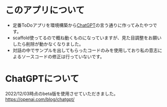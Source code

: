 # このアプリについて

- 定番ToDoアプリを環境構築から[ChatGPT](https://chat.openai.com/)の言う通りに作ってみたやつです。
- scaffold使ってるので概ね動くものになっていますが、見た目調整をお願いしたら削除が動かなくなりました。
- 対話の中でサンプルを出してもらったコードのみを使用しており私の意志によるソースコードの修正は行っていないです。

# ChatGPTについて
2022/12/03時点のbeta版を使用させていただきました。
https://openai.com/blog/chatgpt/
